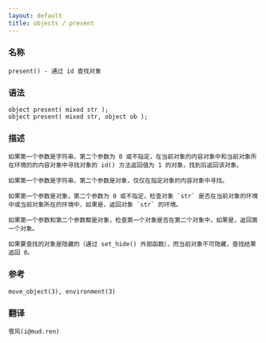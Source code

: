```yaml
---
layout: default
title: objects / present
---
```


### 名称

    present() - 通过 id 查找对象

### 语法

    object present( mixed str );
    object present( mixed str, object ob );

### 描述

    如果第一个参数是字符串，第二个参数为 0 或不指定，在当前对象的内容对象中和当前对象所在环境的的内容对象中寻找对象的 id() 方法返回值为 1 的对象，找到后返回该对象。

    如果第一个参数是字符串，第二个参数是对象，仅仅在指定对象的内容对象中寻找。

    如果第一个参数是对象，第二个参数为 0 或不指定，检查对象 `str` 是否在当前对象的环境中或当前对象所在的环境中，如果是，返回对象 `str` 的环境。

    如果第一个参数和第二个参数都是对象，检查第一个对象是否在第二个对象中，如果是，返回第一个对象。

    如果要查找的对象是隐藏的（通过 set_hide() 外部函数），而当前对象不可隐藏，查找结果返回 0。

### 参考

    move_object(3), environment(3)

### 翻译

    雪风(i@mud.ren)
